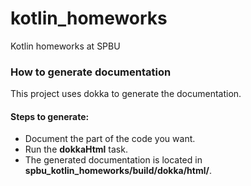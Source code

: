 # kotlin_homeworks
Kotlin homeworks at SPBU

### How to generate documentation
This project uses dokka to generate the documentation.
#### Steps to generate:
* Document the part of the code you want.
* Run the **dokkaHtml** task.
* The generated documentation is located in **spbu_kotlin_homeworks/build/dokka/html/**.